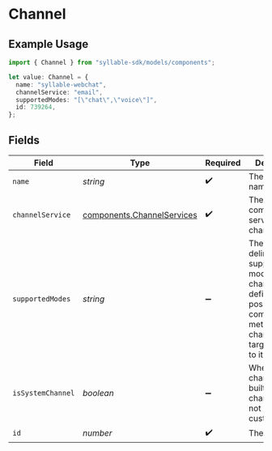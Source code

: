 # Channel

## Example Usage

```typescript
import { Channel } from "syllable-sdk/models/components";

let value: Channel = {
  name: "syllable-webchat",
  channelService: "email",
  supportedModes: "[\"chat\",\"voice\"]",
  id: 739264,
};
```

## Fields

| Field                                                                                                                                                 | Type                                                                                                                                                  | Required                                                                                                                                              | Description                                                                                                                                           | Example                                                                                                                                               |
| ----------------------------------------------------------------------------------------------------------------------------------------------------- | ----------------------------------------------------------------------------------------------------------------------------------------------------- | ----------------------------------------------------------------------------------------------------------------------------------------------------- | ----------------------------------------------------------------------------------------------------------------------------------------------------- | ----------------------------------------------------------------------------------------------------------------------------------------------------- |
| `name`                                                                                                                                                | *string*                                                                                                                                              | :heavy_check_mark:                                                                                                                                    | The channel name                                                                                                                                      | syllable-webchat                                                                                                                                      |
| `channelService`                                                                                                                                      | [components.ChannelServices](../../models/components/channelservices.md)                                                                              | :heavy_check_mark:                                                                                                                                    | The communication service for a channel.                                                                                                              |                                                                                                                                                       |
| `supportedModes`                                                                                                                                      | *string*                                                                                                                                              | :heavy_minus_sign:                                                                                                                                    | The comma-delimited list of supported modes for the channel, which defines the       possible communication methods for channel targets linked to it. | [<br/>"chat",<br/>"voice"<br/>]                                                                                                                       |
| `isSystemChannel`                                                                                                                                     | *boolean*                                                                                                                                             | :heavy_minus_sign:                                                                                                                                    | Whether the channel is a built-in system channel (i.e., is not customizable)                                                                          | false                                                                                                                                                 |
| `id`                                                                                                                                                  | *number*                                                                                                                                              | :heavy_check_mark:                                                                                                                                    | The channel ID                                                                                                                                        |                                                                                                                                                       |